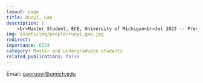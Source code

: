 ```yaml
---
layout: page
title: Ruoyi, Gao
description: |
    <br>Master Student, ECE, University of Michigan<br>Jul 2023 -- Present
img: assets/img/people/ruoyi,gao.jpg
redirect: 
importance: 6534
category: Master and undergraduate students
related_publications: false
---
```

Email: [gaoruoyi@umich.edu](mailto:gaoruoyi@umich.edu)
